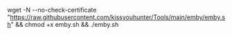 wget -N --no-check-certificate "https://raw.githubusercontent.com/kissyouhunter/Tools/main/emby/emby.sh" && chmod +x emby.sh && ./emby.sh